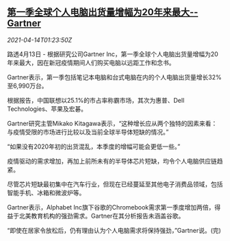 <!--1618363863000-->
[第一季全球个人电脑出货量增幅为20年来最大--Gartner](https://cn.reuters.com/article/gartner-global-q1-computer-delivery-0414-idCNKBS2C104W)
------

<div><i>2021-04-14T01:23:50Z</i></div><p>路透4月13日 - 根据研究公司Gartner Inc，第一季全球个人电脑出货量增幅为20年来最大，因在新冠疫情期间人们购买电脑以远距工作和念书。</p><p>Gartner表示，第一季包括笔记本电脑和台式电脑在内的个人电脑出货量增长32%至6,990万台。</p><p>根据报告，中国联想以25.1%的市占率称霸市场，其次为惠普、Dell Technologies、苹果及宏碁。</p><p>Gartner研究主管Mikako Kitagawa表示，“这种增长应从两个独特的因素来看：与疫情受限的市场进行比较以及当前全球半导体短缺的情况。”</p><p>“如果没有2020年初的出货混乱，本季度的增幅可能会更低一些。”</p><p>疫情驱动的需求增加，再加上前所未有的半导体芯片短缺，均令个人电脑供应链趋紧。</p><p>尽管芯片短缺最初集中在汽车行业，但现在已经蔓延至其他电子消费品领域，包括智能手机、冰箱和微波炉等。</p><p>Gartner表示，Alphabet Inc旗下谷歌的Chromebook需求第一季度增加两倍，得益于北美教育机构的强劲需求。Gartner在其分析报告未涵盖谷歌。</p><p>“即使在居家令放松后，仍有理由认为个人电脑需求将保持强劲，”Gartner说。(完)</p>
